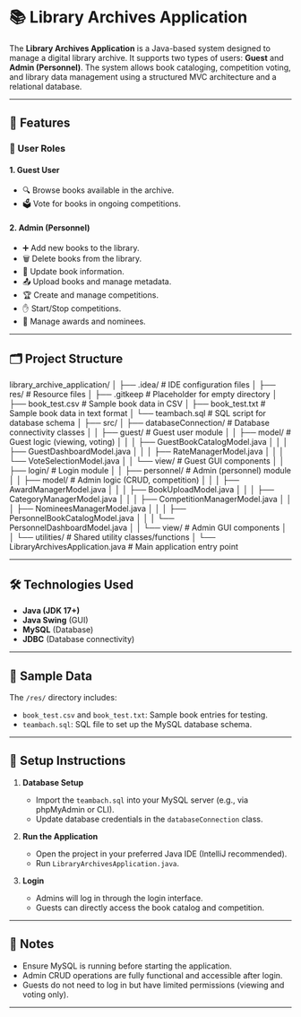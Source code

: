 # 📚 Library Archives Application

The **Library Archives Application** is a Java-based system designed to manage a digital library archive. It supports two types of users: **Guest** and **Admin (Personnel)**. The system allows book cataloging, competition voting, and library data management using a structured MVC architecture and a relational database.

---

## 🚀 Features

### 👥 User Roles

#### 1. Guest User
- 🔍 Browse books available in the archive.
- 🗳️ Vote for books in ongoing competitions.

#### 2. Admin (Personnel)
- ➕ Add new books to the library.
- 🗑️ Delete books from the library.
- 📝 Update book information.
- 📤 Upload books and manage metadata.
- 🏆 Create and manage competitions.
- ✋ Start/Stop competitions.
- 🏅 Manage awards and nominees.

---

## 🗂️ Project Structure
library_archive_application/
│
├── .idea/                          # IDE configuration files
│
├── res/                            # Resource files
│   ├── .gitkeep                    # Placeholder for empty directory
│   ├── book_test.csv               # Sample book data in CSV
│   ├── book_test.txt               # Sample book data in text format
│   └── teambach.sql                # SQL script for database schema
│
├── src/
│   ├── databaseConnection/         # Database connectivity classes
│
│   ├── guest/                      # Guest user module
│   │   ├── model/                  # Guest logic (viewing, voting)
│   │   │   ├── GuestBookCatalogModel.java
│   │   │   ├── GuestDashboardModel.java
│   │   │   ├── RateManagerModel.java
│   │   │   └── VoteSelectionModel.java
│   │   └── view/                   # Guest GUI components
│
│   ├── login/                      # Login module
│
│   ├── personnel/                  # Admin (personnel) module
│   │   ├── model/                  # Admin logic (CRUD, competition)
│   │   │   ├── AwardManagerModel.java
│   │   │   ├── BookUploadModel.java
│   │   │   ├── CategoryManagerModel.java
│   │   │   ├── CompetitionManagerModel.java
│   │   │   ├── NomineesManagerModel.java
│   │   │   ├── PersonnelBookCatalogModel.java
│   │   │   └── PersonnelDashboardModel.java
│   │   └── view/                   # Admin GUI components
│
│   └── utilities/                  # Shared utility classes/functions
│
└── LibraryArchivesApplication.java # Main application entry point


---

## 🛠️ Technologies Used

- **Java (JDK 17+)**
- **Java Swing** (GUI)
- **MySQL** (Database)
- **JDBC** (Database connectivity)

---

## 🧪 Sample Data

The `/res/` directory includes:
- `book_test.csv` and `book_test.txt`: Sample book entries for testing.
- `teambach.sql`: SQL file to set up the MySQL database schema.

---

## 🧾 Setup Instructions

1. **Database Setup**
   - Import the `teambach.sql` into your MySQL server (e.g., via phpMyAdmin or CLI).
   - Update database credentials in the `databaseConnection` class.

2. **Run the Application**
   - Open the project in your preferred Java IDE (IntelliJ recommended).
   - Run `LibraryArchivesApplication.java`.

3. **Login**
   - Admins will log in through the login interface.
   - Guests can directly access the book catalog and competition.

---

## 📌 Notes

- Ensure MySQL is running before starting the application.
- Admin CRUD operations are fully functional and accessible after login.
- Guests do not need to log in but have limited permissions (viewing and voting only).

---
